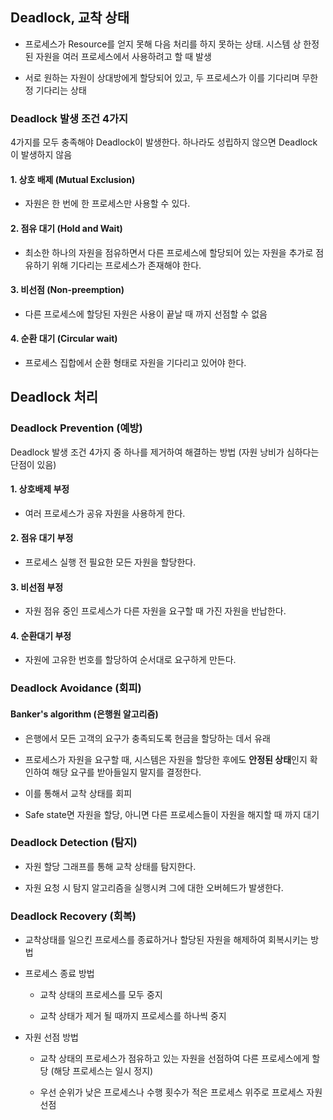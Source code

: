 ## Deadlock, 교착 상태

 - 프로세스가 Resource를 얻지 못해 다음 처리를 하지 못하는 상태. 시스템 상 한정된 자원을 여러 프로세스에서 사용하려고 할 때 발생
 
 - 서로 원하는 자원이 상대방에게 할당되어 있고, 두 프로세스가 이를 기다리며 무한정 기다리는 상태
 
### Deadlock 발생 조건 4가지 

 4가지를 모두 충족해야 Deadlock이 발생한다. 하나라도 성립하지 않으면 Deadlock이 발생하지 않음
 
 #### 1. 상호 배제 (Mutual Exclusion)
  
  - 자원은 한 번에 한 프로세스만 사용할 수 있다.
  
 #### 2. 점유 대기 (Hold and Wait)
 
  - 최소한 하나의 자원을 점유하면서 다른 프로세스에 할당되어 있는 자원을 추가로 점유하기 위해 기다리는 프로세스가 존재해야 한다.
  
 #### 3. 비선점 (Non-preemption)
 
  - 다른 프로세스에 할당된 자원은 사용이 끝날 때 까지 선점할 수 없음
  
 #### 4. 순환 대기 (Circular wait)
 
  - 프로세스 집합에서 순환 형태로 자원을 기다리고 있어야 한다.
  

## Deadlock 처리

### Deadlock Prevention (예방)

 Deadlock 발생 조건 4가지 중 하나를 제거하여 해결하는 방법 (자원 낭비가 심하다는 단점이 있음)
 
 #### 1. 상호배제 부정
  
  - 여러 프로세스가 공유 자원을 사용하게 한다.
  
 #### 2. 점유 대기 부정
 
  - 프로세스 실행 전 필요한 모든 자원을 할당한다.
  
 #### 3. 비선점 부정
 
  - 자원 점유 중인 프로세스가 다른 자원을 요구할 때 가진 자원을 반납한다.
  
 #### 4. 순환대기 부정
 
  - 자원에 고유한 번호를 할당하여 순서대로 요구하게 만든다.

### Deadlock Avoidance (회피)

 #### Banker's algorithm (은행원 알고리즘)
 
  - 은행에서 모든 고객의 요구가 충족되도록 현금을 할당하는 데서 유래
  
  - 프로세스가 자원을 요구할 때, 시스템은 자원을 할당한 후에도 **안정된 상태**인지 확인하여 해당 요구를 받아들일지 말지를 결정한다.
  
  - 이를 통해서 교착 상태를 회피
  
  - Safe state면 자원을 할당, 아니면 다른 프로세스들이 자원을 해지할 때 까지 대기
  
### Deadlock Detection (탐지)

 - 자원 할당 그래프를 통해 교착 상태를 탐지한다.
 
 - 자원 요청 시 탐지 알고리즘을 실행시켜 그에 대한 오버헤드가 발생한다.
 
### Deadlock Recovery (회복)

 - 교착상태를 일으킨 프로세스를 종료하거나 할당된 자원을 해제하여 회복시키는 방법
 
 - 프로세스 종료 방법
 
   - 교착 상태의 프로세스를 모두 중지
   
   - 교착 상태가 제거 될 때까지 프로세스를 하나씩 중지
   
 - 자원 선점 방법
  
   - 교착 상태의 프로세스가 점유하고 있는 자원을 선점하여 다른 프로세스에게 할당 (해당 프로세스는 일시 정지)
    
   - 우선 순위가 낮은 프로세스나 수행 횟수가 적은 프로세스 위주로 프로세스 자원 선점
 
